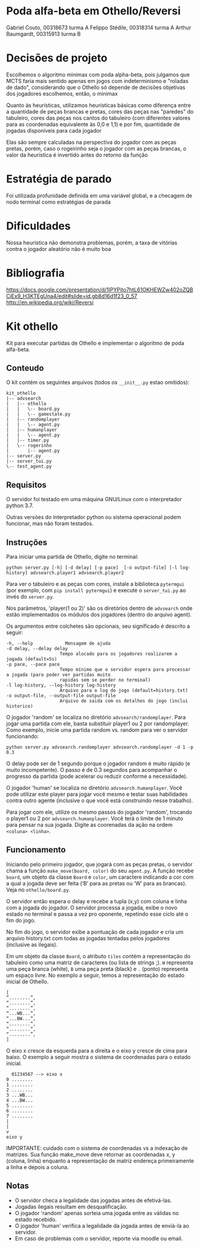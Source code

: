 # Poda alfa-beta em Othello/Reversi

Gabriel Couto, 00318673 turma A
Felippo Stédile, 00318314 turma A
Arthur Baumgardt, 00315913 turma B

# Decisões de projeto
Escolhemos o algoritmo minimax com poda alpha-beta, pois julgamos que MCTS faria mais sentido apenas em jogos com indeterminismo e "roladas de dado", considerando que o Othello só depende de decisões objetivas dos jogadores escolhemos, então, o minimax

Quanto às heurísticas, utilizamos heurísticas básicas como diferença entre a quantidade de peças brancas e pretas, cores das peças nas "paredes" do tabuleiro, cores das peças nos cantos do tabuleiro (com diferentes valores para as coordenadas equivalente às 0,0 e 1,1) e por fim, quantidade de jogadas disponíveis para cada jogador

Elas são sempre calculadas na perspectiva do jogador com as peças pretas, porém, caso o rogeirinho seja o jogador com as peças brancas, o valor da heurística é invertido antes do retorno da função

# Estratégia de parado
Foi utilizada profunidade definida em uma variável global, e a checagem de nodo terminal como estratégias de parada

# Dificuldades
Nossa heurística não demonstra problemas, porém, a taxa de vitórias contra o jogador aleatório não é muito boa

# Bibliografia
https://docs.google.com/presentation/d/1IPYPito7htL61OKHEWZw402oZQBCjEx9_H3KTEgUna4/edit#slide=id.gb8d16d1f23_0_57
http://en.wikipedia.org/wiki/Reversi

# Kit othello
Kit para executar partidas de Othello e implementar o algoritmo de poda alfa-beta.

## Conteudo
O kit contém os seguintes arquivos (todos os `__init__.py` estao omitidos):

```text
kit_othello
|-- advsearch
|   |-- othello
|   |   \-- board.py
|   |   \-- gamestate.py
|   |-- randomplayer
|   |   \-- agent.py
|   |-- humanplayer        
|   |   \-- agent.py
|   |-- timer.py           
|   \-- rogerinho         
|       |-- agent.py        
|-- server.py
|-- server_tui.py
\-- test_agent.py          
```


## Requisitos 
O servidor foi testado em uma máquina GNU/Linux com o interpretador python 3.7.

Outras versões do interpretador python ou sistema operacional podem funcionar, mas não foram testados.

## Instruções

Para iniciar uma partida de Othello, digite no terminal:

`python server.py [-h] [-d delay] [-p pace]  [-o output-file] [-l log-history] advsearch.player1 advsearch.player2`

Para ver o tabuleiro e as peças com cores, instale a biblioteca `pytermgui` (por exemplo, com `pip install pytermgui`) e execute o `server_tui.py` ao invés do `server.py`.

Nos parâmetros, 'player(1 ou 2)' são os diretórios dentro de `advsearch` onde estão implementados os módulos dos jogadores (dentro do arquivo agent).

Os argumentos entre colchetes são opcionais, seu significado é descrito a seguir:
```text
-h, --help            Mensagem de ajuda
-d delay, --delay delay
                    Tempo alocado para os jogadores realizarem a jogada (default=5s)
-p pace, --pace pace
                    Tempo mínimo que o servidor espera para processar a jogada (para poder ver partidas muito 
                    rapidas sem se perder no terminal)
-l log-history, --log-history log-history
                    Arquivo para o log do jogo (default=history.txt)
-o output-file, --output-file output-file
                    Arquivo de saida com os detalhes do jogo (inclui historico)
```

O jogador 'random' se localiza no diretório `advsearch/randomplayer`. Para jogar uma partida com ele,
basta substituir player1 ou 2 por randomplayer. Como exemplo, inicie
uma partida random vs. random para ver o servidor funcionando:

`python server.py advsearch.randomplayer advsearch.randomplayer -d 1 -p 0.3`

O delay pode ser de 1 segundo porque o jogador random é muito rápido (e muito incompetente). O passo é de 0.3 segundos para acompanhar o progresso da partida (pode acelerar ou reduzir conforme a necessidade).

O jogador 'human' se localiza no diretório `advsearch.humanplayer`. Você pode utilizar este player para jogar você mesmo e testar suas habilidades contra outro agente (inclusive o que você está construindo nesse trabalho). 

Para jogar com ele, utilize os mesmo passos do jogador 'random', trocando o player1 ou 2 por `advsearch.humanplayer`. Você terá o limite de 1 minuto para pensar na sua jogada. Digite as coorenadas da ação na ordem `<coluna> <linha>`.  

## Funcionamento 

Iniciando pelo primeiro jogador, que jogará com as peças pretas, o servidor chama a função `make_move(board, color)` do seu `agent.py`. A função recebe `board`, um objeto da classe `Board` e `color`, um caractere indicando a cor com a qual a jogada deve ser feita (‘B’ para as pretas ou ‘W’ para as brancas). Veja no `othello/board.py`.


O servidor então espera o delay e recebe a tupla (x,y) com coluna e linha com a jogada do jogador. O servidor processa a jogada, exibe o novo estado no terminal e passa a vez pro oponente, repetindo esse ciclo até o fim do jogo.

No fim do jogo, o servidor exibe a pontuação de cada jogador e cria um arquivo history.txt
com todas as jogadas tentadas pelos jogadores (inclusive as ilegais).

Em um objeto da classe `Board`, o atributo `tiles` contém a representação do tabuleiro como uma matriz de caracteres (ou lista de strings ;). `W` representa uma peça branca (white), `B` uma peça preta (black) e `.` (ponto) representa um espaço livre. No exemplo a seguir, temos a representação do estado inicial de Othello. 

```text
[
“........”,
“........”,
“........”,
“...WB...”,
“...BW...”,
“........”,
“........”,
“........”,
]
```

O eixo x cresce da esquerda para a direita e o eixo y cresce de cima para baixo. O exemplo a seguir mostra o sistema de coordenadas para o estado inicial. 

```text
  01234567 --> eixo x
0 ........
1 ........
2 ........
3 ...WB...
4 ...BW...
5 ........
6 ........
7 ........
|
|
v
eixo y
```

IMPORTANTE: cuidado com o sistema de coordenadas vs a indexação de matrizes. Sua função make_move deve retornar as coordenadas x, y (coluna, linha) enquanto a representação de matriz endereça primeiramente a linha e depois a coluna.



## Notas
* O servidor checa a legalidade das jogadas antes de efetivá-las.
* Jogadas ilegais resultam em desqualificação.
* O jogador 'random' apenas sorteia uma jogada entre as válidas no estado recebido.
* O jogador 'human' verifica a legalidade da jogada antes de enviá-la ao servidor.
* Em caso de problemas com o servidor, reporte via moodle ou email.
